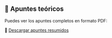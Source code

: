 ## 📄 Apuntes teóricos

Puedes ver los apuntes completos en formato PDF:

🔗 [Descargar apuntes resumidos](./apuntes-python.pdf)